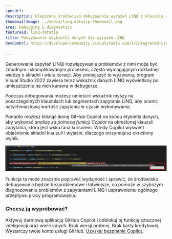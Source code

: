 ```yaml
---
specUrl: 
description: Ulepszone środowisko debugowania wyrażeń LINQ z klauzulą aktywowania etykietki danych.
thumbnailImage: ../media/linq-datatip-thumbnail.png
area: Debugging & diagnostics
featureId: linq-datatip
title: Pokazywanie etykietki danych dla wyrażeń LINQ
devComUrl: https://developercommunity.visualstudio.com/t/Integrated-Linq-Editor/442398

---
```



Generowanie zapytań LINQi rozwiązywanie problemów z nimi może być żmudnym i skomplikowanym procesem, często wymagającym dokładnej wiedzy o składni i wielu iteracji. Aby zmniejszyć te wyzwania, program Visual Studio 2022 zawiera teraz wskaźnik danych LINQ wyświetlany po umieszczeniu na nich kursora w debugerze.

Podczas debugowania możesz umieścić wskaźnik myszy na poszczególnych klauzulach lub segmentach zapytania LINQ, aby ocenić natychmiastową wartość zapytania w czasie wykonywania.

Ponadto możesz kliknąć ikonę GitHub Copilot na końcu etykietki danych, aby wykonać *analizę za pomocą funkcji Copilot* na określonej klauzuli zapytania, która jest wskazana kursorem. Wtedy Copilot wyświetl objaśnienie składni klauzuli i wyjaśni, dlaczego otrzymujesz określony wynik.

![Przykład aktywowanej etykietki danych LINQ](../media/linq-hover-example.png)

Funkcja ta może znacznie poprawić wydajność i sprawić, że środowisko debugowania będzie bezproblemowe i łatwiejsze, co pomoże w szybszym diagnozowaniu problemów z zapytaniami LINQ i usprawnieniu ogólnego przepływu pracy programowania.

### Chcesz ją wypróbować?
Aktywuj darmową aplikację GitHub Copilot i odblokuj tę funkcję sztucznej inteligencji oraz wiele innych.
 Brak wersji próbnej. Brak karty kredytowej. Wystarczy twoje konto usługi GitHub. [Uzyskaj bezpłatnie Copilot](https://github.com/settings/copilot).
